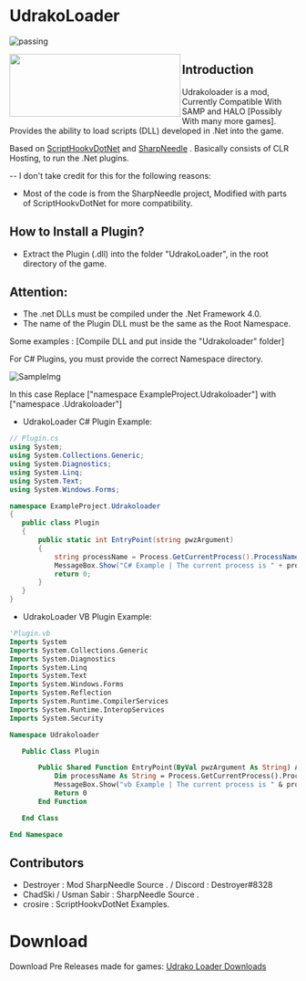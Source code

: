 # UdrakoLoader
![passing](https://img.shields.io/badge/build-passing-brightgreen) 


<img align="left" width="300" height="110" src="https://i.ibb.co/jrrCpd6/Udraco-Loader.png">

## Introduction
Udrakoloader is a mod, Currently Compatible With SAMP and HALO [Possibly With many more games]. 
Provides the ability to load scripts (DLL) developed in .Net into the game.

Based on [ScriptHookvDotNet](https://github.com/crosire/scripthookvdotnet) and [SharpNeedle](https://github.com/ChadSki/SharpNeedle) . Basically consists of CLR Hosting, to run the .Net plugins.

-- I don't take credit for this for the following reasons:

- Most of the code is from the SharpNeedle project, Modified with parts of ScriptHookvDotNet for more compatibility.

## How to Install a Plugin?​
- Extract the Plugin (.dll) into the folder "UdrakoLoader", in the root directory of the game.

## Attention:
- The .net DLLs must be compiled under the .Net Framework 4.0.
- The name of the Plugin DLL must be the same as the Root Namespace.

Some examples : [Compile DLL and put inside the "Udrakoloader" folder]

For C# Plugins, you must provide the correct Namespace directory.

![SampleImg](https://i.ibb.co/YLJb3PN/exampletest.png)

In this case Replace ["namespace ExampleProject.Udrakoloader"] with ["namespace <Your Root Namespace Project>.Udrakoloader"]
 
 
 - UdrakoLoader C# Plugin Example:
 ```c#
// Plugin.cs
using System;
using System.Collections.Generic;
using System.Diagnostics;
using System.Linq;
using System.Text;
using System.Windows.Forms;

namespace ExampleProject.Udrakoloader
{
    public class Plugin
    {
        public static int EntryPoint(string pwzArgument)
        {
            string processName = Process.GetCurrentProcess().ProcessName;
            MessageBox.Show("C# Example | The current process is " + processName);
            return 0;
        }
    }
}
```

 - UdrakoLoader VB Plugin Example:
 
 ```vb
'Plugin.vb
Imports System
Imports System.Collections.Generic
Imports System.Diagnostics
Imports System.Linq
Imports System.Text
Imports System.Windows.Forms
Imports System.Reflection
Imports System.Runtime.CompilerServices
Imports System.Runtime.InteropServices
Imports System.Security

Namespace Udrakoloader

    Public Class Plugin

        Public Shared Function EntryPoint(ByVal pwzArgument As String) As Integer
            Dim processName As String = Process.GetCurrentProcess().ProcessName
            MessageBox.Show("vb Example | The current process is " & processName)
            Return 0
        End Function

    End Class

End Namespace
```

 ## Contributors
- Destroyer : Mod SharpNeedle Source .  / Discord : Destroyer#8328
- ChadSki / Usman Sabir : SharpNeedle Source .
- crosire : ScriptHookvDotNet Examples.

# Download

Download Pre Releases made for games: [Udrako Loader Downloads](https://github.com/DestroyerDarkNess/Udrakoloader/releases/tag/1.0) 




